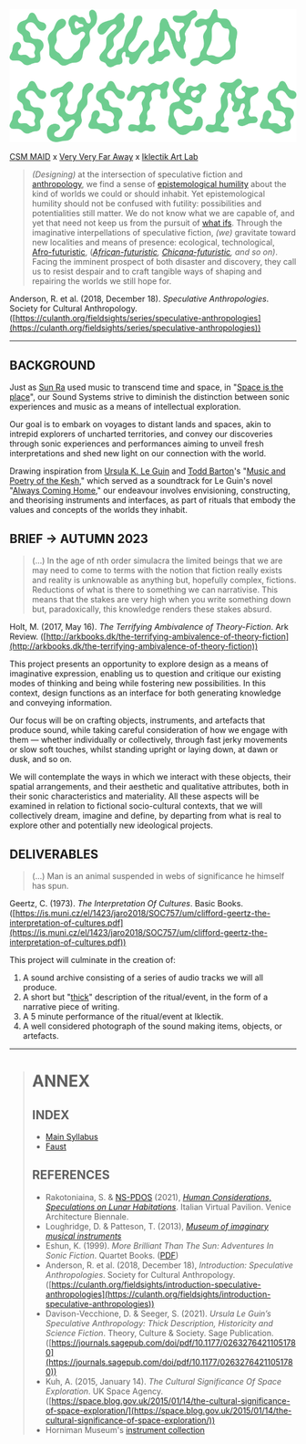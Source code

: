 
![Sound Systems logo](assets/images/soundSysPicnic_g_al.png)


[CSM MAID](https://www.arts.ac.uk/subjects/3d-design-and-product-design/postgraduate/ma-industrial-design-csm) x [Very Very Far Away](https://vvfa.space) x [Iklectik Art Lab](https://iklectikartlab.com/)


> _(Designing)_ at the intersection of speculative fiction and [anthropology](https://www.discoveranthropology.org.uk/about-anthropology/what-is-anthropology.html), we find a sense of [epistemological humility](https://en.wikipedia.org/wiki/Epistemic_humility) about the kind of worlds we could or should inhabit. Yet epistemological humility should not be confused with futility: possibilities and potentialities still matter. We do not know what we are capable of, and yet that need not keep us from the pursuit of [what ifs](https://dunneandraby.co.uk/content/bydandr/496/0). Through the imaginative interpellations of speculative fiction, _(we)_ gravitate toward new localities and means of presence: ecological, technological, [Afro-futuristic](https://www.youtube.com/watch?v=jlPwTMMhGGI), (_[African-futuristic](https://en.wikipedia.org/wiki/Africanfuturism), [Chicana-futuristic](https://en.wikipedia.org/wiki/Chicanafuturism), and so on)_. Facing the imminent prospect of both disaster and discovery, they call us to resist despair and to craft tangible ways of shaping and repairing the worlds we still hope for.


Anderson, R. et al. (2018, December 18).  *Speculative Anthropologies*. Society for Cultural Anthropology. ([https://culanth.org/fieldsights/series/speculative-anthropologies](https://culanth.org/fieldsights/series/speculative-anthropologies))

---

## BACKGROUND

Just as [Sun Ra](https://en.wikipedia.org/wiki/Sun_Ra) used music to transcend time and space, in "[Space is the place](https://youtu.be/vHLOPBx2BaE)", our Sound Systems strive to diminish the distinction between sonic experiences and music as a means of intellectual exploration.  
  
Our goal is to embark on voyages to distant lands and spaces, akin to intrepid explorers of uncharted territories, and convey our discoveries through sonic experiences and performances aiming to unveil fresh interpretations and shed new light on our connection with the world.  
  
Drawing inspiration from [Ursula K. Le Guin](https://en.wikipedia.org/wiki/Ursula_K._Le_Guin) and [Todd Barton](https://toddbarton.com/about/biography/)'s "[Music and Poetry of the Kesh](https://ursulakleguintoddbarton.bandcamp.com/album/music-and-poetry-of-the-kesh)," which served as a soundtrack for Le Guin's novel "[Always Coming Home](https://en.wikipedia.org/wiki/Always_Coming_Home)," our endeavour involves envisioning, constructing, and theorising instruments and interfaces, as part of rituals that embody the values and concepts of the worlds they inhabit.

## BRIEF → AUTUMN 2023


> (…) In the age of nth order simulacra the limited beings that we are may need to come to terms with the notion that fiction really exists and reality is unknowable as anything but, hopefully complex, fictions. Reductions of what is there to something we can narrativise. This means that the stakes are very high when you write something down but, paradoxically, this knowledge renders these stakes absurd.

Holt, M. (2017, May 16). _The Terrifying Ambivalence of Theory-Fiction_. Ark Review. ([http://arkbooks.dk/the-terrifying-ambivalence-of-theory-fiction](http://arkbooks.dk/the-terrifying-ambivalence-of-theory-fiction))

This project presents an opportunity to explore design as a means of imaginative expression, enabling us to question and critique our existing modes of thinking and being while fostering new possibilities. In this context, design functions as an interface for both generating knowledge and conveying information.  
  
Our focus will be on crafting objects, instruments, and artefacts that produce sound, while taking careful consideration of how we engage with them — whether individually or collectively, through fast jerky movements or slow soft touches, whilst standing upright or laying down, at dawn or dusk, and so on. 

We will contemplate the ways in which we interact with these objects, their spatial arrangements, and their aesthetic and qualitative attributes, both in their sonic characteristics and materiality. All these aspects will be examined in relation to fictional socio-cultural contexts, that we will collectively dream, imagine and define, by departing from what is real to explore other and potentially new ideological projects.

## DELIVERABLES

>(...) Man is an animal suspended in webs of significance he himself has spun.

Geertz, C. (1973). _The Interpretation Of Cultures_. Basic Books. ([https://is.muni.cz/el/1423/jaro2018/SOC757/um/clifford-geertz-the-interpretation-of-cultures.pdf](https://is.muni.cz/el/1423/jaro2018/SOC757/um/clifford-geertz-the-interpretation-of-cultures.pdf))

This project will culminate in the creation of:
1.  A sound archive consisting of a series of audio tracks we will all produce.
2.  A short but "[thick](https://www.youtube.com/watch?v=avW6g31hy-c&ab_channel=Then%26Now)" description of the ritual/event, in the form of a narrative piece of writing.
3.  A 5 minute performance of the ritual/event at Iklectik.
4.  A well considered photograph of the sound making items, objects, or artefacts.

---

> # ANNEX 
> 
> ## INDEX
> 
> - [Main Syllabus](./)
> - [Faust](FAUST.md)
> 
> ## REFERENCES
> 
> - Rakotoniaina, S. & [NS-PDOS](https://www.youtube.com/@newschoolpolicyanddesignfo5504/vide) (2021),  [*Human Considerations, Speculations on Lunar Habitations*](https://www.youtube.com/watch?v=_fNXnpDgsec&t=353s&ab_channel=NewSchoolPolicyandDesignforOuterSpace). Italian Virtual Pavilion. Venice Architecture Biennale.
> - Loughridge, D. & Patteson, T. (2013),  [*Museum of imaginary musical instruments*](http://imaginaryinstruments.org/)
> - Eshun, K. (1999). _More Brilliant Than The Sun: Adventures In Sonic Fiction_. Quartet Books. ([PDF](https://monoskop.org/images/b/b2/Eshun_Kodwo_More_Brilliant_Than_the_Sun_Adventures_in_Sonic_Fiction.pdf))
> - Anderson, R. et al. (2018, December 18), *Introduction: Speculative Anthropologies*. Society for Cultural Anthropology. ([https://culanth.org/fieldsights/introduction-speculative-anthropologies](https://culanth.org/fieldsights/introduction-speculative-anthropologies))
> - Davison-Vecchione, D. & Seeger, S. (2021). _Ursula Le Guin’s Speculative Anthropology: Thick Description, Historicity and Science Fiction_. Theory, Culture & Society. Sage Publication. ([https://journals.sagepub.com/doi/pdf/10.1177/02632764211051780](https://journals.sagepub.com/doi/pdf/10.1177/02632764211051780))
> - Kuh, A. (2015, January 14). _The Cultural Significance Of Space Exploration_. UK Space Agency. ([https://space.blog.gov.uk/2015/01/14/the-cultural-significance-of-space-exploration/](https://space.blog.gov.uk/2015/01/14/the-cultural-significance-of-space-exploration/))
> - Horniman Museum's [instrument collection](https://www.horniman.ac.uk/explore-the-collections/musical-instrument-collection/)


